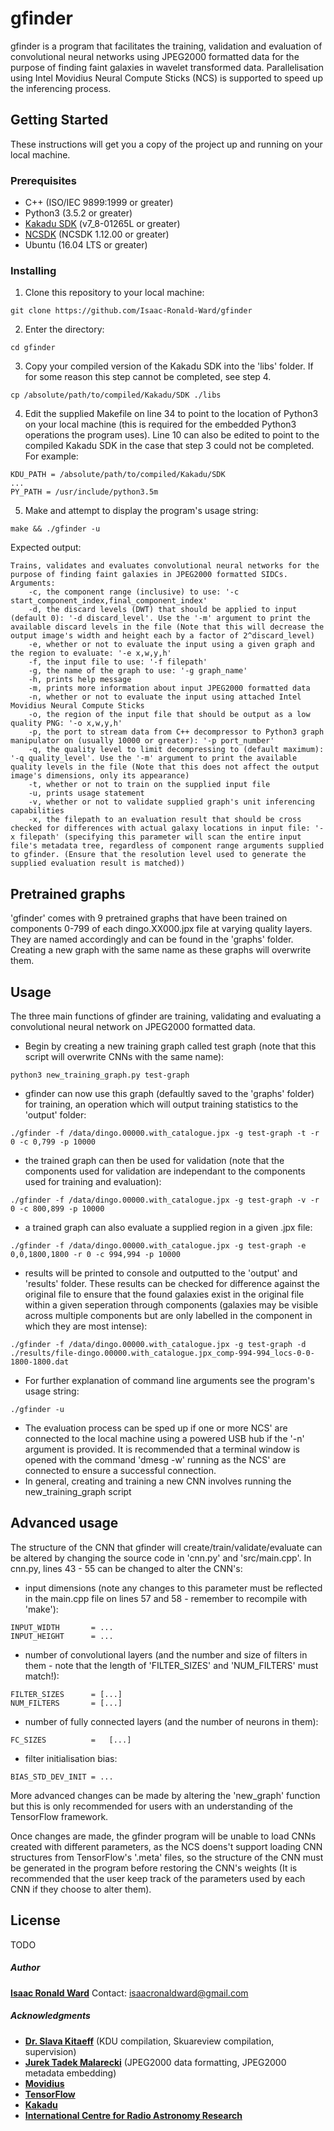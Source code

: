 # gfinder
gfinder is a program that facilitates the training, validation and evaluation of convolutional neural networks using JPEG2000 formatted data for the purpose of finding faint galaxies in wavelet transformed data. Parallelisation using Intel Movidius Neural Compute Sticks (NCS) is supported to speed up the inferencing process.

## Getting Started
These instructions will get you a copy of the project up and running on your local machine.

### Prerequisites
* C++ (ISO/IEC 9899:1999 or greater)
* Python3 (3.5.2 or greater)
* [Kakadu SDK](http://kakadusoftware.com/) (v7_8-01265L or greater)
* [NCSDK](https://github.com/Movidius/ncsdk) (NCSDK 1.12.00 or greater)
* Ubuntu (16.04 LTS or greater)

### Installing
1. Clone this repository to your local machine:
```
git clone https://github.com/Isaac-Ronald-Ward/gfinder
```
2. Enter the directory:
```
cd gfinder
```
3. Copy your compiled version of the Kakadu SDK into the 'libs' folder. If for some reason this step cannot be completed, see step 4.
```
cp /absolute/path/to/compiled/Kakadu/SDK ./libs
```
4. Edit the supplied Makefile on line 34 to point to the location of Python3 on your local machine (this is required for the embedded Python3 operations the program uses). Line 10 can also be edited to point to the compiled Kakadu SDK in the case that step 3 could not be completed. For example:
```
KDU_PATH = /absolute/path/to/compiled/Kakadu/SDK
...
PY_PATH = /usr/include/python3.5m
```
5. Make and attempt to display the program's usage string:
```
make && ./gfinder -u
```
Expected output:
```
Trains, validates and evaluates convolutional neural networks for the purpose of finding faint galaxies in JPEG2000 formatted SIDCs.
Arguments:
	-c,	the component range (inclusive) to use: '-c start_component_index,final_component_index'
	-d,	the discard levels (DWT) that should be applied to input (default 0): '-d discard_level'. Use the '-m' argument to print the available discard levels in the file (Note that this will decrease the output image's width and height each by a factor of 2^discard_level)
	-e,	whether or not to evaluate the input using a given graph and the region to evaluate: '-e x,w,y,h'
	-f,	the input file to use: '-f filepath'
	-g,	the name of the graph to use: '-g graph_name'
	-h,	prints help message
	-m,	prints more information about input JPEG2000 formatted data
	-n,	whether or not to evaluate the input using attached Intel Movidius Neural Compute Sticks
	-o,	the region of the input file that should be output as a low quality PNG: '-o x,w,y,h'
	-p,	the port to stream data from C++ decompressor to Python3 graph manipulator on (usually 10000 or greater): '-p port_number'
	-q,	the quality level to limit decompressing to (default maximum): '-q quality_level'. Use the '-m' argument to print the available quality levels in the file (Note that this does not affect the output image's dimensions, only its appearance)
	-t,	whether or not to train on the supplied input file
	-u,	prints usage statement
	-v,	whether or not to validate supplied graph's unit inferencing capabilities
	-x,	the filepath to an evaluation result that should be cross checked for differences with actual galaxy locations in input file: '-x filepath' (specifying this parameter will scan the entire input file's metadata tree, regardless of component range arguments supplied to gfinder. (Ensure that the resolution level used to generate the supplied evaluation result is matched))
```

## Pretrained graphs
'gfinder' comes with 9 pretrained graphs that have been trained on components 0-799 of each dingo.XX000.jpx file at varying quality layers. They are named accordingly and can be found in the 'graphs' folder. Creating a new graph with the same name as these graphs will overwrite them.

## Usage
The three main functions of gfinder are training, validating and evaluating a convolutional neural network on JPEG2000 formatted data.
* Begin by creating a new training graph called test graph (note that this script will overwrite CNNs with the same name):
```
python3 new_training_graph.py test-graph
```
* gfinder can now use this graph (defaultly saved to the 'graphs' folder) for training, an operation which will output training statistics to the 'output' folder:
```
./gfinder -f /data/dingo.00000.with_catalogue.jpx -g test-graph -t -r 0 -c 0,799 -p 10000
```
* the trained graph can then be used for validation (note that the components used for validation are independant to the components used for training and evaluation):
```
./gfinder -f /data/dingo.00000.with_catalogue.jpx -g test-graph -v -r 0 -c 800,899 -p 10000
```
* a trained graph can also evaluate a supplied region in a given .jpx file:
```
./gfinder -f /data/dingo.00000.with_catalogue.jpx -g test-graph -e 0,0,1800,1800 -r 0 -c 994,994 -p 10000
```
* results will be printed to console and outputted to the 'output' and 'results' folder. These results can be checked for difference against the original file to ensure that the found galaxies exist in the original file within a given seperation through components (galaxies may be visible across multiple components but are only labelled in the component in which they are most intense):
```
./gfinder -f /data/dingo.00000.with_catalogue.jpx -g test-graph -d ./results/file-dingo.00000.with_catalogue.jpx_comp-994-994_locs-0-0-1800-1800.dat
```
* For further explanation of command line arguments see the program's usage string:
```
./gfinder -u
```
* The evaluation process can be sped up if one or more NCS' are connected to the local machine using a powered USB hub if the '-n' argument is provided. It is recommended that a terminal window is opened with the command 'dmesg -w' running as the NCS' are connected to ensure a successful connection.
* In general, creating and training a new CNN involves running the new_training_graph script

## Advanced usage
The structure of the CNN that gfinder will create/train/validate/evaluate can be altered by changing the source code in 'cnn.py' and 'src/main.cpp'. In cnn.py, lines 43 - 55 can be changed to alter the CNN's:
* input dimensions (note any changes to this parameter must be reflected in the main.cpp file on lines 57 and 58 - remember to recompile with 'make'):
```
INPUT_WIDTH       = ...
INPUT_HEIGHT      = ...
```
* number of convolutional layers (and the number and size of filters in them - note that the length of 'FILTER_SIZES' and 'NUM_FILTERS' must match!):
```
FILTER_SIZES      = [...]
NUM_FILTERS       = [...]
```
* number of fully connected layers (and the number of neurons in them):
```
FC_SIZES          =   [...]
```
* filter initialisation bias:
```
BIAS_STD_DEV_INIT = ...
```

More advanced changes can be made by altering the 'new_graph' function but this is only recommended for users with an understanding of the TensorFlow framework.

Once changes are made, the gfinder program will be unable to load CNNs created with different parameters, as the NCS doens't support loading CNN structures from TensorFlow's '.meta' files, so the structure of the CNN must be generated in the program before restoring the CNN's weights (It is recommended that the user keep track of the parameters used by each CNN if they choose to alter them).

## License
TODO

##### Author
[**Isaac Ronald Ward**](https://github.com/Isaac-Ronald-Ward)
Contact: isaacronaldward@gmail.com

##### Acknowledgments
* [**Dr. Slava Kitaeff**](https://github.com/skitaeff) (KDU compilation, Skuareview compilation, supervision)
* [**Jurek Tadek Malarecki**](https://github.com/jtmalarecki) (JPEG2000 data formatting, JPEG2000 metadata embedding)
* [**Movidius**](https://github.com/Movidius/ncsdk)
* [**TensorFlow**](https://github.com/tensorflow/tensorflow)
* [**Kakadu**](http://kakadusoftware.com/)
* [**International Centre for Radio Astronomy Research**](https://www.icrar.org/)
